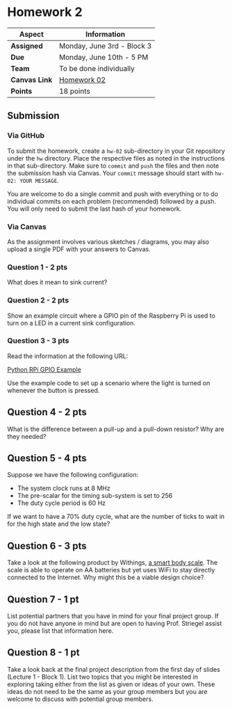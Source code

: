 # Homework 2

| **Aspect** | **Information** |
| --- | --- | 
| **Assigned** | Monday, June 3rd - Block 3 | 
| **Due** | Monday, June 10th - 5 PM | 
| **Team** | To be done individually |  
| **Canvas Link** | [Homework 02](https://canvas.nd.edu/courses/92659/assignments/274662) | 
| **Points** | 18 points | 

## Submission

### Via GitHub

To submit the homework, create a `hw-02` sub-directory in your Git repository under the `hw` directory. Place the respective files as noted in the instructions in that sub-directory.  Make sure to `commit` and `push` the files and then note the submission hash via Canvas.  Your `commit` message should start with `hw-02: YOUR MESSAGE`. 

You are welcome to do a single commit and push with everything or to do individual commits on each problem (recommended) followed by a push. You will only need to submit the last hash of your homework.

### Via Canvas

As the assignment involves various sketches / diagrams, you may also upload a single PDF with your answers to Canvas. 

### Question 1 - 2 pts

What does it mean to sink current?

### Question 2 - 2 pts

Show an example circuit where a GPIO pin of the Raspberry Pi is used to turn on a LED in a current sink configuration.

### Question 3 - 3 pts

Read the information at the following URL:

[Python RPi GPIO Example](https://learn.sparkfun.com/tutorials/raspberry-gpio/python-rpigpio-example)

Use the example code to set up a scenario where the light is turned on whenever the button is pressed.  

## Question 4 - 2 pts

What is the difference between a pull-up and a pull-down resistor? Why are they needed?

## Question 5 - 4 pts

Suppose we have the following configuration:

* The system clock runs at 8 MHz
* The pre-scalar for the timing sub-system is set to 256
* The duty cycle period is 60 Hz

If we want to have a 70% duty cycle, what are the number of ticks to wait in for the high state and the low state?

## Question 6 - 3 pts

Take a look at the following product by Withings, [a smart body scale](https://www.withings.com/de/en/body-comp/black/shop).  The scale is able to operate on AA batteries but yet uses WiFi to stay directly connected to the Internet.  Why might this be a viable design choice?

## Question 7 - 1 pt

List potential partners that you have in mind for your final project group.  If you do not have anyone in mind but are open to having Prof. Striegel assist you, please list that information here.

## Question 8 - 1 pt

Take a look back at the final project description from the first day of slides (Lecture 1 - Block 1). List two topics that you might be interested in exploring taking either from the list as given or ideas of your own.  These ideas do not need to be the same as your group members but you are welcome to discuss with potential group members. 
